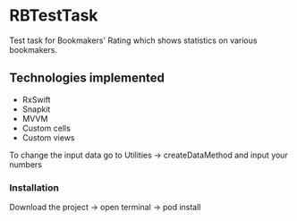 # RBTestTask
Test task for Bookmakers' Rating which shows statistics on various bookmakers.

## Technologies implemented
- RxSwift
- Snapkit
- MVVM
- Custom cells
- Custom views

To change the input data go to Utilities -> createDataMethod and input your numbers

### Installation
Download the project -> open terminal -> pod install
